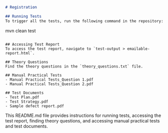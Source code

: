 ```markdown
# Registration

## Running Tests
To trigger all the tests, run the following command in the repository:
```
mvn clean test
```

## Accessing Test Report
To access the test report, navigate to `test-output > emailable-report.html`.

## Theory Questions
Find the theory questions in the `theory_questions.txt` file.

## Manual Practical Tests
- Manual Practical Tests_Question 1.pdf
- Manual Practical Tests_Question 2.pdf

## Test Documents
- Test Plan.pdf
- Test Strategy.pdf
- Sample defect report.pdf
```

This README.md file provides instructions for running tests, accessing the test report, finding theory questions, and accessing manual practical tests and test documents.
